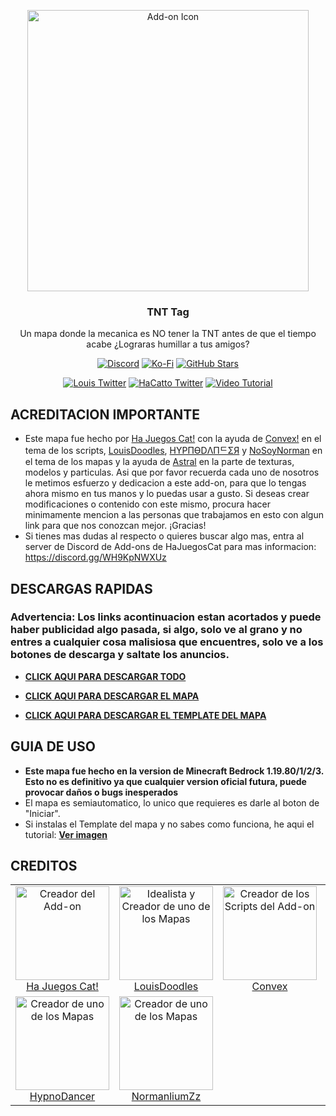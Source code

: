 <p align="center">
  <img src="https://cdn.discordapp.com/attachments/997603479822536794/1108508958261522554/pack_icon.png" alt="Add-on Icon" width=450>
  <h3 align="center">TNT Tag</h3>
  
 <p align="center">
 Un mapa donde la mecanica es NO tener la TNT antes de que el tiempo acabe ¿Lograras humillar a tus amigos? </p>
</p>

<p align="center">
  <a href="https://discord.gg/WH9KpNWXUz"><img src="https://img.shields.io/discord/782053401281429504?style=plastic&color=red&logo=discord&label=The%20Games%20Store%20Server" alt="Discord"/></a>
  <a href="https://ko-fi.com/hajuegos0710"><img src="https://img.shields.io/npm/v/express?url=https://ko-fi.com/hajuegos0710&style=plastic&logo=kofi&label=Dona%20o%20Comisiona%20a%20Ha%20Cat%20Aqui!&color=inactive" alt="Ko-Fi"/></a>
  <a href="https://github.com/HaJuegos/TNT-Tag"><img src="https://img.shields.io/github/stars/HaJuegos/TNT-Tag?label=Estrellas%20En%20Total&style=plastic&logo=github&color=blueviolet" alt="GitHub Stars"/></a>
</p>
<p align="center">
  <a href="https://twitter.com/LouisDoodles_"><img src="https://img.shields.io/twitter/follow/LouisDoodles_?style=plastic&color=success&logo=twitter&label=LouisDoodles%20Twitter" alt="Louis Twitter"/></a>
  <a href="https://twitter.com/Ha_Juegos_Cat"><img src="https://img.shields.io/twitter/follow/Ha_Juegos_Cat?style=plastic&color=success&logo=twitter&label=Ha%20Juegos%20Cat%20Twitter" alt="HaCatto Twitter"/></a>
  <a href="https://www.youtube.com/watch?v=SWd6QM0TTJo"><img src="https://img.shields.io/youtube/views/SWd6QM0TTJo?style=plastic&logo=youtube&color=red&label=Tutorial" alt="Video Tutorial"/></a>
</p>

## ACREDITACION IMPORTANTE

- Este mapa fue hecho por [Ha Juegos Cat!](https://discord.com/users/714622708649951272) con la ayuda de [Convex!](https://discord.com/users/948057828495605820) en el tema de los scripts, [LouisDoodles](https://discord.com/users/592841318351241248), [HYPПӨDΛПᄃΣЯ](https://discord.com/users/746156912243900426) y [NoSoyNorman](https://discord.com/users/1034638041513459853) en el tema de los mapas y la ayuda de [Astral](https://discord.com/users/983220765006635018) en la parte de texturas, modelos y particulas. Asi que por favor recuerda cada uno de nosotros le metimos esfuerzo y dedicacion a este add-on, para que lo tengas ahora mismo en tus manos y lo puedas usar a gusto. Si deseas crear modificaciones o contenido con este mismo, procura hacer minimamente mencion a las personas que trabajamos en esto con algun link para que nos conozcan mejor. ¡Gracias!
- Si tienes mas dudas al respecto o quieres buscar algo mas, entra al server de Discord de Add-ons de HaJuegosCat para mas informacion: https://discord.gg/WH9KpNWXUz

## DESCARGAS RAPIDAS

### Advertencia: Los links acontinuacion estan acortados y puede haber publicidad algo pasada, si algo, solo ve al grano y no entres a cualquier cosa malisiosa que encuentres, solo ve a los botones de descarga y saltate los anuncios.

- [**CLICK AQUI PARA DESCARGAR TODO**](https://link-center.net/561815/tnt-tag-download-all)

- [**CLICK AQUI PARA DESCARGAR EL MAPA**](https://link-hub.net/561815/tnt-tag-download-map)

- [**CLICK AQUI PARA DESCARGAR EL TEMPLATE DEL MAPA**](https://link-center.net/561815/tnt-tag-download-wt)

## GUIA DE USO

- **Este mapa fue hecho en la version de Minecraft Bedrock 1.19.80/1/2/3. Esto no es definitivo ya que cualquier version oficial futura, puede provocar daños o bugs inesperados**
- El mapa es semiautomatico, lo unico que requieres es darle al boton de "Iniciar".
- Si instalas el Template del mapa y no sabes como funciona, he aqui el tutorial: [**__Ver imagen__**](https://media.discordapp.net/attachments/964653057390546954/997570733473550536/exmple.png)

## CREDITOS

<table align="center">
  <tbody>
    <tr>
      <td align="center" valign="top">
        <a href="https://twitter.com/Ha_Juegos_Cat"><img width="150" height="150" src="https://pbs.twimg.com/profile_images/1656260280186290176/TN9xuXV3_400x400.jpg" alt="Creador del Add-on"><br />Ha Juegos Cat!</a>
      </td>
      <td align="center" valign="top">
        <a href="https://twitter.com/LouisDoodles_"><img width="150" height="150" src="https://pbs.twimg.com/profile_images/1650000035533258754/GFXf2qNd_400x400.jpg" alt="Idealista y Creador de uno de los Mapas"><br />LouisDoodles</a>
      </td>
      <td align="center" valign="top">
        <a href="https://twitter.com/convex__"><img width="150" height="150" src="https://pbs.twimg.com/profile_images/1531078315653619712/pDfojfOU_400x400.jpg" alt="Creador de los Scripts del Add-on"><br />Convex</a>
      </td>
     <td align="center" valign="top">
        <a href="https://twitter.com/astral302"><img width="150" height="150" src="https://pbs.twimg.com/profile_images/1485882072870887426/OAND34aM_400x400.jpg" alt="Creador de Modelos, texturas y Particulas del Add-on"><br />Astral</a>
      </td>
     </tr>
    <tr>
      <td align="center" valign="top">
        <a href="https://twitter.com/HypnoDancerZR"><img width="150" height="150" src="https://pbs.twimg.com/profile_images/1557914884779671554/yqIBHmKe_400x400.jpg" alt="Creador de uno de los Mapas"><br />HypnoDancer</a>
      </td>
      <td align="center" valign="top">
        <a href="https://twitter.com/NotNormanlium"><img width="150" height="150" src="https://pbs.twimg.com/profile_images/1642129484399927297/gtB10YFv_400x400.jpg" alt="Creador de uno de los Mapas"><br />NormanliumZz</a>
      </td>
     </tr>
  </tbody>
</table>